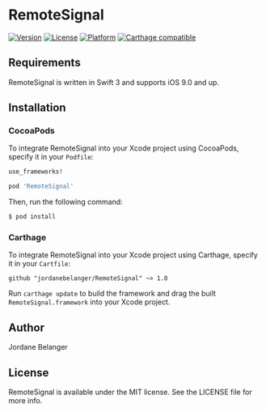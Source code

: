 # RemoteSignal

[![Version](https://img.shields.io/cocoapods/v/RemoteSignal.svg?style=flat)](https://cocoapods.org/pods/RemoteSignal)
[![License](https://img.shields.io/cocoapods/l/RemoteSignal.svg?style=flat)](https://cocoapods.org/pods/RemoteSignal)
[![Platform](https://img.shields.io/cocoapods/p/RemoteSignal.svg?style=flat)](https://cocoapods.org/pods/RemoteSignal)
[![Carthage compatible](https://img.shields.io/badge/Carthage-compatible-4BC51D.svg?style=flat)](https://github.com/Carthage/Carthage)


## Requirements

RemoteSignal is written in Swift 3 and supports iOS 9.0 and up.


## Installation

### CocoaPods

To integrate RemoteSignal into your Xcode project using CocoaPods, specify it in your `Podfile`:

```ruby
use_frameworks!

pod 'RemoteSignal'
```

Then, run the following command:

```bash
$ pod install
```

### Carthage

To integrate RemoteSignal into your Xcode project using Carthage, specify it in your `Cartfile`:

```ogdl
github "jordanebelanger/RemoteSignal" ~> 1.0
```

Run `carthage update` to build the framework and drag the built `RemoteSignal.framework` into your Xcode project.


## Author

Jordane Belanger


## License

RemoteSignal is available under the MIT license. See the LICENSE file for more info.
